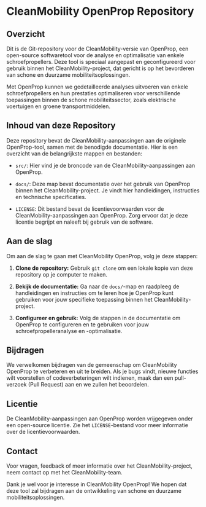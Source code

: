 # CleanMobility OpenProp Repository

## Overzicht

Dit is de Git-repository voor de CleanMobility-versie van OpenProp, een open-source softwaretool voor de analyse en optimalisatie van enkele schroefpropellers. Deze tool is speciaal aangepast en geconfigureerd voor gebruik binnen het CleanMobility-project, dat gericht is op het bevorderen van schone en duurzame mobiliteitsoplossingen.

Met OpenProp kunnen we gedetailleerde analyses uitvoeren van enkele schroefpropellers en hun prestaties optimaliseren voor verschillende toepassingen binnen de schone mobiliteitssector, zoals elektrische voertuigen en groene transportmiddelen.

## Inhoud van deze Repository

Deze repository bevat de CleanMobility-aanpassingen aan de originele OpenProp-tool, samen met de benodigde documentatie. Hier is een overzicht van de belangrijkste mappen en bestanden:

- `src/`: Hier vind je de broncode van de CleanMobility-aanpassingen aan OpenProp.

- `docs/`: Deze map bevat documentatie over het gebruik van OpenProp binnen het CleanMobility-project. Je vindt hier handleidingen, instructies en technische specificaties.

- `LICENSE`: Dit bestand bevat de licentievoorwaarden voor de CleanMobility-aanpassingen aan OpenProp. Zorg ervoor dat je deze licentie begrijpt en naleeft bij gebruik van de software.

## Aan de slag

Om aan de slag te gaan met CleanMobility OpenProp, volg je deze stappen:

1. **Clone de repository:** Gebruik `git clone` om een lokale kopie van deze repository op je computer te maken.

2. **Bekijk de documentatie:** Ga naar de `docs/`-map en raadpleeg de handleidingen en instructies om te leren hoe je OpenProp kunt gebruiken voor jouw specifieke toepassing binnen het CleanMobility-project.

3. **Configureer en gebruik:** Volg de stappen in de documentatie om OpenProp te configureren en te gebruiken voor jouw schroefpropelleranalyse en -optimalisatie.

## Bijdragen

We verwelkomen bijdragen van de gemeenschap om CleanMobility OpenProp te verbeteren en uit te breiden. Als je bugs vindt, nieuwe functies wilt voorstellen of codeverbeteringen wilt indienen, maak dan een pull-verzoek (Pull Request) aan en we zullen het beoordelen.

## Licentie

De CleanMobility-aanpassingen aan OpenProp worden vrijgegeven onder een open-source licentie. Zie het `LICENSE`-bestand voor meer informatie over de licentievoorwaarden.

## Contact

Voor vragen, feedback of meer informatie over het CleanMobility-project, neem contact op met het CleanMobility-team.

Dank je wel voor je interesse in CleanMobility OpenProp! We hopen dat deze tool zal bijdragen aan de ontwikkeling van schone en duurzame mobiliteitsoplossingen.
